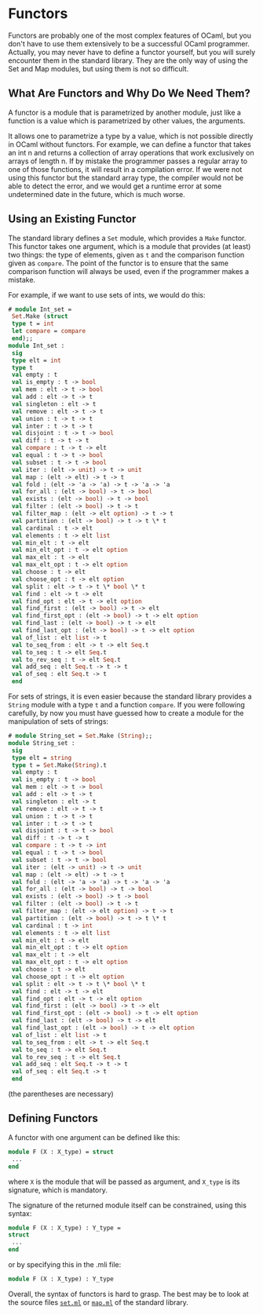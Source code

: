 
# Functors


Functors are probably one of the most complex features of OCaml, but you don't
have to use them extensively to be a successful OCaml programmer. Actually,
you may never have to define a functor yourself, but you will surely encounter
them in the standard library. They are the only way of using the Set and Map
modules, but using them is not so difficult.


## What Are Functors and Why Do We Need Them?


A functor is a module that is parametrized by another module, just like a
function is a value which is parametrized by other values, the arguments.


It allows one to parametrize a type by a value, which is not possible directly
in OCaml without functors. For example, we can define a functor that takes an
int n and returns a collection of array operations that work exclusively on
arrays of length n. If by mistake the programmer passes a regular array to one
of those functions, it will result in a compilation error. If we were not using
this functor but the standard array type, the compiler would not be able to
detect the error, and we would get a runtime error at some undetermined date in
the future, which is much worse.


## Using an Existing Functor


The standard library defines a `Set` module, which provides a `Make` functor.
This functor takes one argument, which is a module that provides (at least) two
things: the type of elements, given as `t` and the comparison function given as
`compare`. The point of the functor is to ensure that the same comparison
function will always be used, even if the programmer makes a mistake.


For example, if we want to use sets of ints, we would do this:



```ml
# module Int_set =
 Set.Make (struct
 type t = int
 let compare = compare
 end);;
module Int_set :
 sig
 type elt = int
 type t
 val empty : t
 val is_empty : t -> bool
 val mem : elt -> t -> bool
 val add : elt -> t -> t
 val singleton : elt -> t
 val remove : elt -> t -> t
 val union : t -> t -> t
 val inter : t -> t -> t
 val disjoint : t -> t -> bool
 val diff : t -> t -> t
 val compare : t -> t -> elt
 val equal : t -> t -> bool
 val subset : t -> t -> bool
 val iter : (elt -> unit) -> t -> unit
 val map : (elt -> elt) -> t -> t
 val fold : (elt -> 'a -> 'a) -> t -> 'a -> 'a
 val for_all : (elt -> bool) -> t -> bool
 val exists : (elt -> bool) -> t -> bool
 val filter : (elt -> bool) -> t -> t
 val filter_map : (elt -> elt option) -> t -> t
 val partition : (elt -> bool) -> t -> t \* t
 val cardinal : t -> elt
 val elements : t -> elt list
 val min_elt : t -> elt
 val min_elt_opt : t -> elt option
 val max_elt : t -> elt
 val max_elt_opt : t -> elt option
 val choose : t -> elt
 val choose_opt : t -> elt option
 val split : elt -> t -> t \* bool \* t
 val find : elt -> t -> elt
 val find_opt : elt -> t -> elt option
 val find_first : (elt -> bool) -> t -> elt
 val find_first_opt : (elt -> bool) -> t -> elt option
 val find_last : (elt -> bool) -> t -> elt
 val find_last_opt : (elt -> bool) -> t -> elt option
 val of_list : elt list -> t
 val to_seq_from : elt -> t -> elt Seq.t
 val to_seq : t -> elt Seq.t
 val to_rev_seq : t -> elt Seq.t
 val add_seq : elt Seq.t -> t -> t
 val of_seq : elt Seq.t -> t
 end

```
For sets of strings, it is even easier because the standard library provides a
`String` module with a type `t` and a function `compare`. If you were following
carefully, by now you must have guessed how to create a module for the
manipulation of sets of strings:



```ml
# module String_set = Set.Make (String);;
module String_set :
 sig
 type elt = string
 type t = Set.Make(String).t
 val empty : t
 val is_empty : t -> bool
 val mem : elt -> t -> bool
 val add : elt -> t -> t
 val singleton : elt -> t
 val remove : elt -> t -> t
 val union : t -> t -> t
 val inter : t -> t -> t
 val disjoint : t -> t -> bool
 val diff : t -> t -> t
 val compare : t -> t -> int
 val equal : t -> t -> bool
 val subset : t -> t -> bool
 val iter : (elt -> unit) -> t -> unit
 val map : (elt -> elt) -> t -> t
 val fold : (elt -> 'a -> 'a) -> t -> 'a -> 'a
 val for_all : (elt -> bool) -> t -> bool
 val exists : (elt -> bool) -> t -> bool
 val filter : (elt -> bool) -> t -> t
 val filter_map : (elt -> elt option) -> t -> t
 val partition : (elt -> bool) -> t -> t \* t
 val cardinal : t -> int
 val elements : t -> elt list
 val min_elt : t -> elt
 val min_elt_opt : t -> elt option
 val max_elt : t -> elt
 val max_elt_opt : t -> elt option
 val choose : t -> elt
 val choose_opt : t -> elt option
 val split : elt -> t -> t \* bool \* t
 val find : elt -> t -> elt
 val find_opt : elt -> t -> elt option
 val find_first : (elt -> bool) -> t -> elt
 val find_first_opt : (elt -> bool) -> t -> elt option
 val find_last : (elt -> bool) -> t -> elt
 val find_last_opt : (elt -> bool) -> t -> elt option
 val of_list : elt list -> t
 val to_seq_from : elt -> t -> elt Seq.t
 val to_seq : t -> elt Seq.t
 val to_rev_seq : t -> elt Seq.t
 val add_seq : elt Seq.t -> t -> t
 val of_seq : elt Seq.t -> t
 end

```
(the parentheses are necessary)


## Defining Functors


A functor with one argument can be defined like this:



```ml
module F (X : X_type) = struct
 ...
end

```
where `X` is the module that will be passed as argument, and `X_type` is its
signature, which is mandatory.


The signature of the returned module itself can be constrained, using this
syntax:



```ml
module F (X : X_type) : Y_type =
struct
 ...
end

```
or by specifying this in the .mli file:



```ml
module F (X : X_type) : Y_type

```
Overall, the syntax of functors is hard to grasp. The best may be to look at
the source files
[`set.ml`](https://github.com/ocaml/ocaml/blob/trunk/stdlib/set.ml) or
[`map.ml`](https://github.com/ocaml/ocaml/blob/trunk/stdlib/map.ml) of the
standard library.









